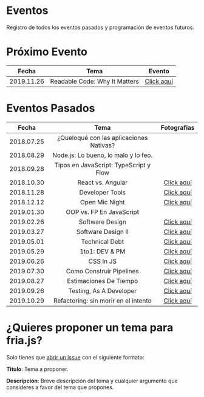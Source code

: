 # Eventos
Registro de todos los eventos pasados y programación de eventos futuros.

# Próximo Evento

|    Fecha   |                   Tema                  | Evento |
|:----------:|:---------------------------------------:|:------:|
| 2019.11.26 |      Readable Code: Why It Matters             |  [Click aquí](http://bit.ly/2NgoLYy)   |                                          

# Eventos Pasados

|    Fecha   |                   Tema                  | Fotografias |
|:----------:|:---------------------------------------:|:-----------:|
| 2018.07.25 | ¿Queloqué con las aplicaciones Nativas? |             |
| 2018.08.29 | Node.js: Lo bueno, lo malo y lo feo.    |             |
| 2018.09.28 | Tipos en JavaScript: TypeScript y Flow  |             |
| 2018.10.30 | React vs. Angular                       |[Click aquí](https://drive.google.com/drive/folders/1-0Gf-bwt0R8OHO9VQfCmcF3rVILXAIOZ?usp=sharing)                                                           |
| 2018.11.28 | Developer Tools                         |[Click aquí](https://drive.google.com/drive/folders/1Akt_bOcqhetmvDmwjBdiRU-Sve5bnlkP?usp=sharing)             |
| 2018.12.12 | Open Mic Night                          |[Click aquí](https://drive.google.com/drive/folders/1ScCOSSxIslBSRg6GuZeIZLsor3azs8eS?usp=sharing)             |
| 2019.01.30 | OOP vs. FP En JavaScript                |             |
| 2019.02.26 | Software Design                         |[Click aquí](https://drive.google.com/open?id=16Fwp2iQWu5BC5LXxUsizziM3iQ-fe9ng)                                                              |
| 2019.03.27 | Software Design II                      |[Click aquí](https://drive.google.com/drive/folders/1BhbAYPlhGHwPXLu5twmlai5HPNEO1mnI?usp=sharing)             |
| 2019.05.01 | Technical Debt                          |[Click aquí](https://drive.google.com/drive/folders/1P_NzUO_nu5q43sfunrcM8kd8We4svUxY?usp=sharing)             |
| 2019.05.29 | 1to1: DEV & PM                         |[Click aquí](https://drive.google.com/open?id=1NHxwJrVQagy036sWTEWyBL4L-6jsQmJK)             |
| 2019.06.26 | CSS In JS                       |[Click aquí](https://drive.google.com/open?id=1ygm5-r01XDoC6YOcbgIMu035FL3u_p3l)             |
| 2019.07.30 | Como Construir Pipelines                      |[Click aquí](http://bit.ly/2N9rDqu)             |
| 2019.08.27 | Estimaciones De Tiempo                    |[Click aquí](http://bit.ly/2kpaMnW)             |
| 2019.09.26 |      Testing, As A Developer              |  [Click aquí](http://bit.ly/2OlkiVp)   |
| 2019.10.29 |      Refactoring: sin morir en el intento             |  [Click aquí](http://bit.ly/2PZt6B8)   | 

# ¿Quieres proponer un tema para fria.js?

Solo tienes que [abrir un issue](https://github.com/friajs/events/issues/new) con el siguiente formato:

**Titulo**: Tema a proponer.

**Descripción**: Breve descripción del tema y cualquier argumento que consideres a favor del tema que propones.
